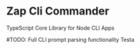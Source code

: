 # Zap Cli Commander
TypeScript Core Library for Node CLI Apps

#TODO: Full CLI prompt parsing functionality
Testa
